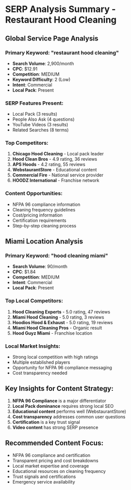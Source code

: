 # SERP Analysis Summary - Restaurant Hood Cleaning

## Global Service Page Analysis

### Primary Keyword: "restaurant hood cleaning"
- **Search Volume**: 2,900/month
- **CPC**: $12.91
- **Competition**: MEDIUM
- **Keyword Difficulty**: 2 (Low)
- **Intent**: Commercial
- **Local Pack**: Present

### SERP Features Present:
- Local Pack (3 results)
- People Also Ask (4 questions)
- YouTube Videos (3 results)
- Related Searches (8 terms)

### Top Competitors:
1. **Chicago Hood Cleaning** - Local pack leader
2. **Hood Clean Bros** - 4.9 rating, 36 reviews
3. **APS Hoods** - 4.2 rating, 55 reviews
4. **WebstaurantStore** - Educational content
5. **Commercial Fire** - National service provider
6. **HOODZ International** - Franchise network

### Content Opportunities:
- NFPA 96 compliance information
- Cleaning frequency guidelines
- Cost/pricing information
- Certification requirements
- Step-by-step cleaning process

## Miami Location Analysis

### Primary Keyword: "hood cleaning miami"
- **Search Volume**: 90/month
- **CPC**: $1.84
- **Competition**: MEDIUM
- **Intent**: Commercial
- **Local Pack**: Present

### Top Local Competitors:
1. **Hood Cleaning Experts** - 5.0 rating, 47 reviews
2. **Miami Hood Cleaning** - 5.0 rating, 3 reviews
3. **Hoodios Hood & Exhaust** - 5.0 rating, 19 reviews
4. **Miami Hood Cleaning Pros** - Organic result
5. **Hood Guyz Miami** - Franchise location

### Local Market Insights:
- Strong local competition with high ratings
- Multiple established players
- Opportunity for NFPA 96 compliance messaging
- Cost transparency needed

## Key Insights for Content Strategy:

1. **NFPA 96 Compliance** is a major differentiator
2. **Local Pack dominance** requires strong local SEO
3. **Educational content** performs well (WebstaurantStore)
4. **Cost transparency** addresses common user questions
5. **Certification** is a key trust signal
6. **Video content** has strong SERP presence

## Recommended Content Focus:
- NFPA 96 compliance and certification
- Transparent pricing and cost breakdowns
- Local market expertise and coverage
- Educational resources on cleaning frequency
- Trust signals and certifications
- Emergency service availability
